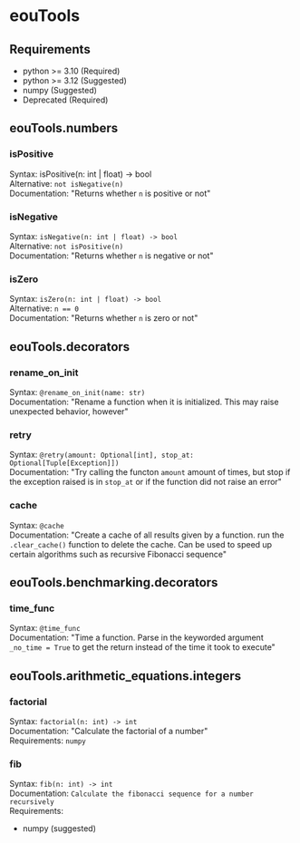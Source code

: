 # eouTools
## Requirements
- python >= 3.10 (Required)
- python >= 3.12 (Suggested)
- numpy (Suggested)
- Deprecated (Required)
## eouTools.numbers
### isPositive
Syntax: isPositive(n: int | float) -> bool<br>
Alternative: `not isNegative(n)`<br>
Documentation: "Returns whether `n` is positive or not"

### isNegative
Syntax: `isNegative(n: int | float) -> bool`<br>
Alternative: `not isPositive(n)`<br>
Documentation: "Returns whether `n` is negative or not"

### isZero
Syntax: `isZero(n: int | float) -> bool`<br>
Alternative: `n == 0`<br>
Documentation: "Returns whether `n` is zero or not"

## eouTools.decorators
### rename_on_init
Syntax: `@rename_on_init(name: str)`<br>
Documentation: "Rename a function when it is initialized. This may raise unexpected behavior, however"

### retry
Syntax: `@retry(amount: Optional[int], stop_at: Optional[Tuple[Exception]])`<br>
Documentation: "Try calling the functon `amount` amount of times, but stop if the exception raised is in `stop_at` or if the function did not raise an error"

### cache
Syntax: `@cache`<br>
Documentation: "Create a cache of all results given by a function. run the `.clear_cache()` function to delete the cache. Can be used to speed up certain algorithms such as recursive Fibonacci sequence"

## eouTools.benchmarking.decorators
### time_func
Syntax: `@time_func`<br>
Documentation: "Time a function. Parse in the keyworded argument `_no_time = True` to get the return instead of the time it took to execute"

## eouTools.arithmetic_equations.integers
### factorial
Syntax: `factorial(n: int) -> int`<br>
Documentation: "Calculate the factorial of a number"<br>
Requirements: `numpy`

### fib
Syntax: `fib(n: int) -> int`<br>
Documentation: `Calculate the fibonacci sequence for a number recursively`<br>
Requirements:
- numpy (suggested)